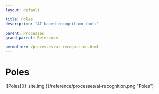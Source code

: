 ```yaml
---
layout: default

title: Poles
description: "AI-based recognition tools"

parent: Processes
grand_parent: Reference

permalink: /processes/ai-recognition.html
---
```

# Poles

![Poles]({{ site.img }}/reference/processes/ai-recognition.png "Poles") 
